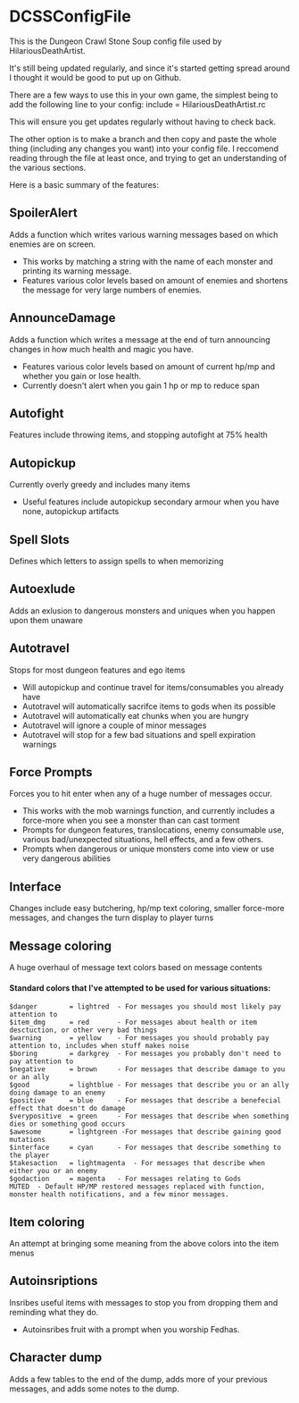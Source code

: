 DCSSConfigFile
==============

This is the Dungeon Crawl Stone Soup config file used by HilariousDeathArtist.

It's still being updated regularly, and since it's started getting spread around I thought it would be good to put up on Github.

There are a few ways to use this in your own game, the simplest being to add the following line to your config:
    include = HilariousDeathArtist.rc
    
This will ensure you get updates regularly without having to check back.

The other option is to make a branch and then copy and paste the whole thing (including any changes you want) into your config file.
I reccomend reading through the file at least once, and trying to get an understanding of the various sections.

Here is a basic summary of the features:

## SpoilerAlert
Adds a function which writes various warning messages based on which enemies are on screen.
* This works by matching a string with the name of each monster and printing its warning message.
* Features various color levels based on amount of enemies and shortens the message for very large numbers of enemies.

## AnnounceDamage
Adds a function which writes a message at the end of turn announcing changes in how much health and magic you have.
* Features various color levels based on amount of current hp/mp and whether you gain or lose health.
* Currently doesn't alert when you gain 1 hp or mp to reduce span

## Autofight 
Features include throwing items, and stopping autofight at 75% health

## Autopickup 
Currently overly greedy and includes many items
* Useful features include autopickup secondary armour when you have none, autopickup artifacts

## Spell Slots 
Defines which letters to assign spells to when memorizing

## Autoexlude 
Adds an exlusion to dangerous monsters and uniques when you happen upon them unaware

## Autotravel 
Stops for most dungeon features and ego items
* Will autopickup and continue travel for items/consumables you already have
* Autotravel will automatically sacrifce items to gods when its possible
* Autotravel will automatically eat chunks when you are hungry
* Autotravel will ignore a couple of minor messages
* Autotravel will stop for a few bad situations and spell expiration warnings

## Force Prompts 
Forces you to hit enter when any of a huge number of messages occur.
* This works with the mob warnings function, and currently includes a force-more when you see a monster than can cast torment
* Prompts for dungeon features, translocations, enemy consumable use, various bad/unexpected situations, hell effects, and a few others.
* Prompts when dangerous or unique monsters come into view or use very dangerous abilities

## Interface 
Changes include easy butchering, hp/mp text coloring, smaller force-more messages, and changes the turn display to player turns

## Message coloring 
A huge overhaul of message text colors based on message contents

#### Standard colors that I've attempted to be used for various situations:
    $danger        = lightred  - For messages you should most likely pay attention to
    $item_dmg      = red       - For messages about health or item desctuction, or other very bad things
    $warning       = yellow    - For messages you should probably pay attention to, includes when stuff makes noise
    $boring        = darkgrey  - For messages you probably don't need to pay attention to
    $negative      = brown     - For messages that describe damage to you or an ally   
    $good          = lightblue - For messages that describe you or an ally doing damage to an enemy
    $positive      = blue      - For messages that describe a benefecial effect that doesn't do damage
    $verypositive  = green     - For messages that describe when something dies or something good occurs
    $awesome       = lightgreen -For messages that describe gaining good mutations
    $interface     = cyan      - For messages that describe something to the player
    $takesaction   = lightmagenta  - For messages that describe when either you or an enemy
    $godaction     = magenta   - For messages relating to Gods
    MUTED  - Default HP/MP restored messages replaced with function, monster health notifications, and a few minor messages.

## Item coloring 
An attempt at bringing some meaning from the above colors into the item menus

## Autoinsriptions 
Insribes useful items with messages to stop you from dropping them and reminding what they do.
* Autoinsribes fruit with a prompt when you worship Fedhas.

## Character dump 
Adds a few tables to the end of the dump, adds more of your previous messages, and adds some notes to the dump.